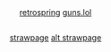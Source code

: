 # 


<p align="center">
<img src="https://64.media.tumblr.com/9d7740953ffbc1a4074672292e206c00/6462efdbc4a84a8b-5f/s500x750/e38b7386d0dd69d5604320f45169c13747cc1769.pnj" alt="" class="center">


<p align="center">
<a href="https://retrospring.net/@pregnantgeto">retrospring</a>  <a href="https://guns.lol/sukunagod">guns.lol</a>
</p>


<p align="center">
<img src="https://i.imgur.com/kAc94zo.png" alt="" class="center">

</p>

<p align="center">
<a href="https://homesicks.straw.page/">strawpage</a>  <a href="https://getoguru.straw.page/">alt strawpage</a> 
</p>

<p align="center">
<img src="https://64.media.tumblr.com/9d7740953ffbc1a4074672292e206c00/6462efdbc4a84a8b-5f/s500x750/e38b7386d0dd69d5604320f45169c13747cc1769.pnj" alt="" class="center">

<p align="center">
<img src="https://i.pinimg.com/originals/de/91/4b/de914bbd91952d5d12d60b9436872526.gif" alt="" class="center">
